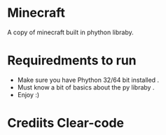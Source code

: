 # Minecraft
A copy of minecraft built in phython libraby.
# Requiredments to run 
- Make sure you have Phython 32/64 bit installed .
- Must know a bit of basics about the py libraby .
- Enjoy :)
# Crediits Clear-code
